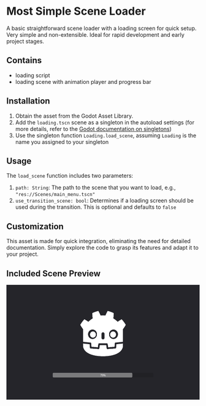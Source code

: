 # Most Simple Scene Loader

A basic straightforward scene loader with a loading screen for quick setup. Very simple and non-extensible. Ideal for rapid development and early project stages.

## Contains
- loading script
- loading scene with animation player and progress bar

## Installation
1. Obtain the asset from the Godot Asset Library.
2. Add the `loading.tscn` scene as a singleton in the autoload settings (for more details, refer to the [Godot documentation on singletons](https://docs.godotengine.org/en/stable/tutorials/scripting/singletons_autoload.html))
4. Use the singleton function `Loading.load_scene`, assuming `Loading` is the name you assigned to your singleton

## Usage
The `load_scene` function includes two parameters:
1. `path: String`: The path to the scene that you want to load, e.g., `"res://Scenes/main_menu.tscn"`
2. `use_transition_scene: bool`: Determines if a loading screen should be used during the transition. This is optional and defaults to `false`

## Customization
This asset is made for quick integration, eliminating the need for detailed documentation. Simply explore the code to grasp its features and adapt it to your project.

## Included Scene Preview
<div style="display: flex; align-items: center;">
    <img src="_img/mssl.png" alt="Preview" height="300">
</div>
